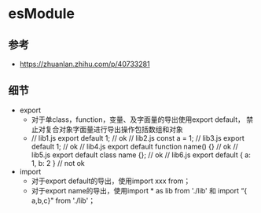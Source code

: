 # esModule

## 参考
- https://zhuanlan.zhihu.com/p/40733281

## 细节
  - export
    - 对于单class，function，变量、及字面量的导出使用export default，
    禁止对复合对象字面量进行导出操作包括数组和对象
    - // lib1.js
      export default 1; // ok
      // lib2.js
      const a = 1;
      // lib3.js
      export default 1; // ok
      // lib4.js
      export default function name() {} // ok
      // lib5.js
      export default class name {}; // ok
      // lib6.js
      export default { a: 1, b: 2 } // not ok
  - import
    - 对于export default的导出，使用import xxx from；
    - 对于export name的导出，使用import * as lib from './lib'
    和 import “\{ a,b,c}" from './lib'；